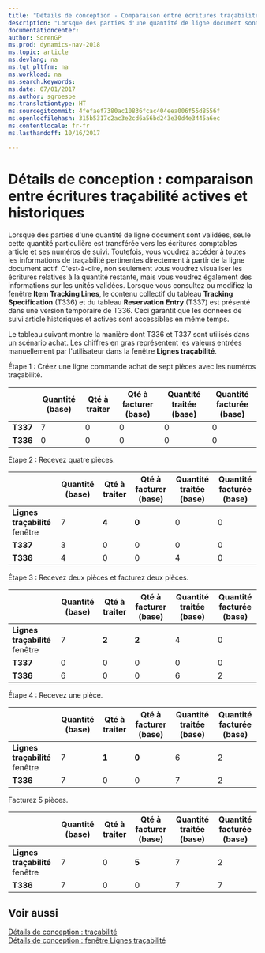 ```yaml
---
title: "Détails de conception - Comparaison entre écritures traçabilité actives et historiques"
description: "Lorsque des parties d'une quantité de ligne document sont validées, seule cette quantité particulière est transférée vers les écritures comptables article et ses numéros de suivi. Toutefois, vous voudrez accéder à toutes les informations de traçabilité pertinentes directement à partir de la ligne document actif. C'est-à-dire, non seulement vous voudrez visualiser les écritures relatives à la quantité restante, mais vous voudrez également des informations sur les unités validées. Lorsque vous consultez ou modifiez la fenêtre **Lignes traçabilité**, le contenu collectif du tableau **Spécification traçabilité** (T336) et du tableau **Ecriture réservation** (T337) est présenté dans une version temporaire de T336. Ceci garantit que les données de suivi article historiques et actives sont accessibles en même temps."
documentationcenter: 
author: SorenGP
ms.prod: dynamics-nav-2018
ms.topic: article
ms.devlang: na
ms.tgt_pltfrm: na
ms.workload: na
ms.search.keywords: 
ms.date: 07/01/2017
ms.author: sgroespe
ms.translationtype: HT
ms.sourcegitcommit: 4fefaef7380ac10836fcac404eea006f55d8556f
ms.openlocfilehash: 315b5317c2ac3e2cd6a56bd243e30d4e3445a6ec
ms.contentlocale: fr-fr
ms.lasthandoff: 10/16/2017

---
```

# <a name="design-details-active-versus-historic-item-tracking-entries"></a>Détails de conception : comparaison entre écritures traçabilité actives et historiques
Lorsque des parties d'une quantité de ligne document sont validées, seule cette quantité particulière est transférée vers les écritures comptables article et ses numéros de suivi. Toutefois, vous voudrez accéder à toutes les informations de traçabilité pertinentes directement à partir de la ligne document actif. C'est-à-dire, non seulement vous voudrez visualiser les écritures relatives à la quantité restante, mais vous voudrez également des informations sur les unités validées. Lorsque vous consultez ou modifiez la fenêtre **Item Tracking Lines**, le contenu collectif du tableau **Tracking Specification** (T336) et du tableau **Reservation Entry** (T337) est présenté dans une version temporaire de T336. Ceci garantit que les données de suivi article historiques et actives sont accessibles en même temps.  

 Le tableau suivant montre la manière dont T336 et T337 sont utilisés dans un scénario achat. Les chiffres en gras représentent les valeurs entrées manuellement par l'utilisateur dans la fenêtre **Lignes traçabilité**.  

 Étape 1 : Créez une ligne commande achat de sept pièces avec les numéros traçabilité.  

||**Quantité (base)**|**Qté à traiter**|**Qté à facturer (base)**|**Quantité traitée (base)**|**Quantité facturée (base)**|  
|-|----------------------------------------------|--------------------------------------------|------------------------------------------------------|-------------------------------------------------------|--------------------------------------------------------|  
|**T337**|7|0|0|0|0|  
|**T336**|0|0|0|0|0|  

 Étape 2 : Recevez quatre pièces.  

||**Quantité (base)**|**Qté à traiter**|**Qté à facturer (base)**|**Quantité traitée (base)**|**Quantité facturée (base)**|  
|-|----------------------------------------------|--------------------------------------------|------------------------------------------------------|-------------------------------------------------------|--------------------------------------------------------|  
|**Lignes traçabilité** fenêtre|7|**4**|**0**|0|0|  
|**T337**|3|0|0|0|0|  
|**T336**|4|0|0|4|0|  

 Étape 3 : Recevez deux pièces et facturez deux pièces.  

||**Quantité (base)**|**Qté à traiter**|**Qté à facturer (base)**|**Quantité traitée (base)**|**Quantité facturée (base)**|  
|-|----------------------------------------------|--------------------------------------------|------------------------------------------------------|-------------------------------------------------------|--------------------------------------------------------|  
|**Lignes traçabilité** fenêtre|7|**2**|**2**|4|0|  
|**T337**|0|0|0|0|0|  
|**T336**|6|0|0|6|2|  

 Étape 4 : Recevez une pièce.  

||**Quantité (base)**|**Qté à traiter**|**Qté à facturer (base)**|**Quantité traitée (base)**|**Quantité facturée (base)**|  
|-|----------------------------------------------|--------------------------------------------|------------------------------------------------------|-------------------------------------------------------|--------------------------------------------------------|  
|**Lignes traçabilité** fenêtre|7|**1**|**0**|6|2|  
|**T336**|7|0|0|7|2|  

 Facturez 5 pièces.  

||**Quantité (base)**|**Qté à traiter**|**Qté à facturer (base)**|**Quantité traitée (base)**|**Quantité facturée (base)**|  
|-|----------------------------------------------|--------------------------------------------|------------------------------------------------------|-------------------------------------------------------|--------------------------------------------------------|  
|**Lignes traçabilité** fenêtre|7|0|**5**|7|2|  
|**T336**|7|0|0|7|7|  

## <a name="see-also"></a>Voir aussi  
 [Détails de conception : traçabilité](design-details-item-tracking.md)   
 [Détails de conception : fenêtre Lignes traçabilité](design-details-item-tracking-lines-window.md)


